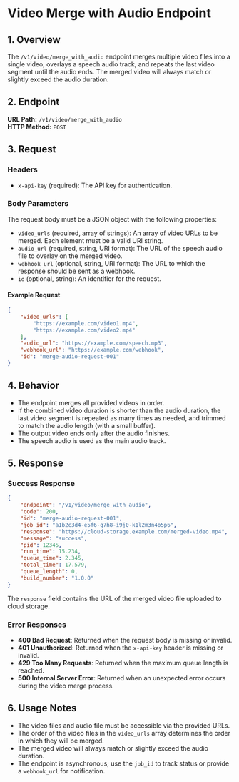 # Video Merge with Audio Endpoint

## 1. Overview

The `/v1/video/merge_with_audio` endpoint merges multiple video files into a single video, overlays a speech audio track, and repeats the last video segment until the audio ends. The merged video will always match or slightly exceed the audio duration.

## 2. Endpoint

**URL Path:** `/v1/video/merge_with_audio`  
**HTTP Method:** `POST`

## 3. Request

### Headers

- `x-api-key` (required): The API key for authentication.

### Body Parameters

The request body must be a JSON object with the following properties:

- `video_urls` (required, array of strings): An array of video URLs to be merged. Each element must be a valid URI string.
- `audio_url` (required, string, URI format): The URL of the speech audio file to overlay on the merged video.
- `webhook_url` (optional, string, URI format): The URL to which the response should be sent as a webhook.
- `id` (optional, string): An identifier for the request.

#### Example Request

```json
{
    "video_urls": [
        "https://example.com/video1.mp4",
        "https://example.com/video2.mp4"
    ],
    "audio_url": "https://example.com/speech.mp3",
    "webhook_url": "https://example.com/webhook",
    "id": "merge-audio-request-001"
}
```

## 4. Behavior

- The endpoint merges all provided videos in order.
- If the combined video duration is shorter than the audio duration, the last video segment is repeated as many times as needed, and trimmed to match the audio length (with a small buffer).
- The output video ends only after the audio finishes.
- The speech audio is used as the main audio track.

## 5. Response

### Success Response

```json
{
    "endpoint": "/v1/video/merge_with_audio",
    "code": 200,
    "id": "merge-audio-request-001",
    "job_id": "a1b2c3d4-e5f6-g7h8-i9j0-k1l2m3n4o5p6",
    "response": "https://cloud-storage.example.com/merged-video.mp4",
    "message": "success",
    "pid": 12345,
    "run_time": 15.234,
    "queue_time": 2.345,
    "total_time": 17.579,
    "queue_length": 0,
    "build_number": "1.0.0"
}
```

The `response` field contains the URL of the merged video file uploaded to cloud storage.

### Error Responses

- **400 Bad Request**: Returned when the request body is missing or invalid.
- **401 Unauthorized**: Returned when the `x-api-key` header is missing or invalid.
- **429 Too Many Requests**: Returned when the maximum queue length is reached.
- **500 Internal Server Error**: Returned when an unexpected error occurs during the video merge process.

## 6. Usage Notes

- The video files and audio file must be accessible via the provided URLs.
- The order of the video files in the `video_urls` array determines the order in which they will be merged.
- The merged video will always match or slightly exceed the audio duration.
- The endpoint is asynchronous; use the `job_id` to track status or provide a `webhook_url` for notification.